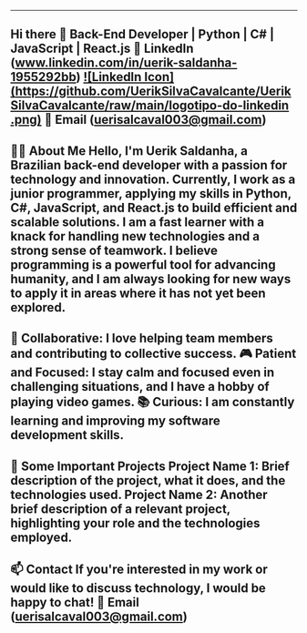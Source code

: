 --------------------------------------------------------------------------------------------------------------------------
Hi there 👋
Back-End Developer | Python | C# | JavaScript | React.js
🔗 LinkedIn (www.linkedin.com/in/uerik-saldanha-1955292bb)
[![LinkedIn Icon](https://github.com/UerikSilvaCavalcante/UerikSilvaCavalcante/raw/main/logotipo-do-linkedin .png)](https://www.linkedin.com/in/uerik-saldanha-1955292bb)
📧 Email (uerisalcaval003@gmail.com)
--------------------------------------------------------------------------------------------------------------------------
👨‍💻 About Me
Hello, I'm Uerik Saldanha, a Brazilian back-end developer with a passion for technology and innovation. Currently, I work as a junior programmer, applying my skills in Python, C#, JavaScript, and React.js to build efficient and scalable solutions.
I am a fast learner with a knack for handling new technologies and a strong sense of teamwork. I believe programming is a powerful tool for advancing humanity, and I am always looking for new ways to apply it in areas where it has not yet been explored.
--------------------------------------------------------------------------------------------------------------------------
🤝 Collaborative: I love helping team members and contributing to collective success.
🎮 Patient and Focused: I stay calm and focused even in challenging situations, and I have a hobby of playing video games.
📚 Curious: I am constantly learning and improving my software development skills.
--------------------------------------------------------------------------------------------------------------------------
🚀 Some Important Projects
Project Name 1: Brief description of the project, what it does, and the technologies used.
Project Name 2: Another brief description of a relevant project, highlighting your role and the technologies employed.
--------------------------------------------------------------------------------------------------------------------------
📫 Contact
If you're interested in my work or would like to discuss technology, I would be happy to chat!
📧 Email (uerisalcaval003@gmail.com)
--------------------------------------------------------------------------------------------------------------------------
<!--
**UerikSilvaCavalcante/UerikSilvaCavalcante** is a ✨ _special_ ✨ repository because its `README.md` (this file) appears on your GitHub profile.

Here are some ideas to get you started:

- 🔭 I’m currently working on ...
- 🌱 I’m currently learning ...
- 👯 I’m looking to collaborate on ...
- 🤔 I’m looking for help with ...
- 💬 Ask me about ...
- 📫 How to reach me: ...
- 😄 Pronouns: ...
- ⚡ Fun fact: ...
-->
